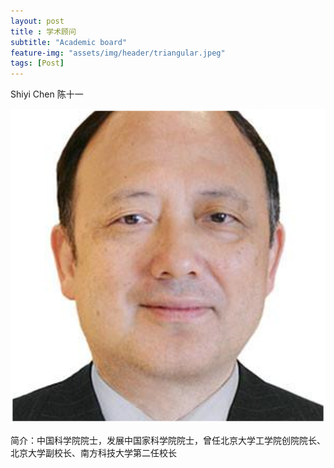 ```yaml
--- 
layout: post
title : 学术顾问
subtitle: "Academic board"
feature-img: "assets/img/header/triangular.jpeg"
tags: [Post]
---
```


Shiyi Chen 陈十一

![Shiyi Chen](assets/img/portfolio/shiyichen.png)

简介：中国科学院院士，发展中国家科学院院士，曾任北京大学工学院创院院长、北京大学副校长、南方科技大学第二任校长
